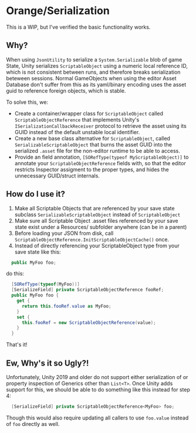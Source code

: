 # Orange/Serialization

This is a WIP, but I've verified the basic functionality works.

## Why?

When using `JsonUtility` to serialize a `System.Serializable` blob of game State, Unity
serializes `ScriptableObject` using a numeric local reference ID, which is not consistent
between runs, and therefore breaks serialization beteween sessions.  Normal GameObjects when
using the editor Asset Database don't suffer from this as its yaml/binary encoding uses the asset
guid to reference foreign objects, which is stable.

To solve this, we:
* Create a container/wrapper class for `ScriptableObject` called `ScriptableObjectReference` that implements Unity's `ISerializationCallbackReceiver` protocol to retrieve the asset using its GUID instead of the default unstable local identifier.
* Create a new base class alternative for `ScriptableObject`, called `SerializableScriptableObject` that burns the asset GUID into the serialized `.asset` file for the non-editor runtime to be able to access.
* Provide an field annotation, `[SORefType(typeof MyScriptableObject)]` to annotate your `ScriptableObjectReference` fields with, so that the editor restricts Inspector assigment to the proper types, and hides the unnecessary GUID/struct internals.

## How do I use it?

1. Make all Scriptable Objects that are referenced by your save state subclass `SerializableScriptableObject` instead of `ScriptableObject`
2. Make sure all Scriptable Object .asset files referenced by your save state exist under a Resources/ subfolder anywhere (can be in a parent)
3. Before loading your JSON from disk, call `ScriptableObjectReference.InitScriptableObjectCache()` once.
4. Instead of directly referencing your ScriptableObject type from your save state like this:
```cs
  public MyFoo foo;
```
do this:
```cs
  [SORefType(typeof(MyFoo))]
  [SerializeField] private ScriptableObjectReference fooRef; 
  public MyFoo foo {
    get {
      return this.fooRef.value as MyFoo;
    }
    set {
      this.fooRef = new ScriptableObjectReference(value);
    }
  }
```

That's it!

## Ew, Why's it so Ugly?!

Unfortunately, Unity 2019 and older do not support either serialization of or property inspection of Generics other than `List<T>`.
Once Unity adds support for this, we should be able to do something like this instead for step 4:
```cs
  [SerializeField] private ScriptableObjectReference<MyFoo> foo;
```
Though this would also require updating all callers to use `foo.value` instead of `foo` directly as well.
